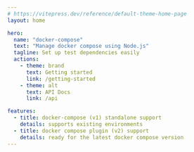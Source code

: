 ```yaml
---
# https://vitepress.dev/reference/default-theme-home-page
layout: home

hero:
  name: "docker-compose"
  text: "Manage docker compose using Node.js"
  tagline: Set up test dependencies easily
  actions:
    - theme: brand
      text: Getting started
      link: /getting-started
    - theme: alt
      text: API Docs
      link: /api

features:
  - title: docker-compose (v1) standalone support
    details: supports existing environments
  - title: docker compose plugin (v2) support
    details: ready for the latest docker compose version
---
```


